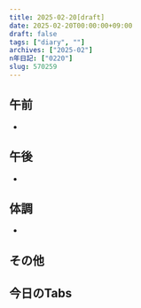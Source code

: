 ```yaml
---
title: 2025-02-20[draft]
date: 2025-02-20T00:00:00+09:00
draft: false
tags: ["diary", ""]
archives: ["2025-02"]
n年日記: ["0220"]
slug: 570259
---
```

## 午前
- 
## 午後
- 
## 体調
- 
## その他
## 今日のTabs